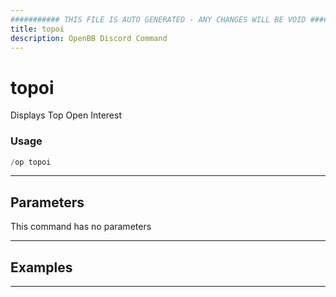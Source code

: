 ```yaml
---
########### THIS FILE IS AUTO GENERATED - ANY CHANGES WILL BE VOID ###########
title: topoi
description: OpenBB Discord Command
---
```


# topoi

Displays Top Open Interest

### Usage

```python wordwrap
/op topoi
```

---

## Parameters

This command has no parameters



---

## Examples


---
